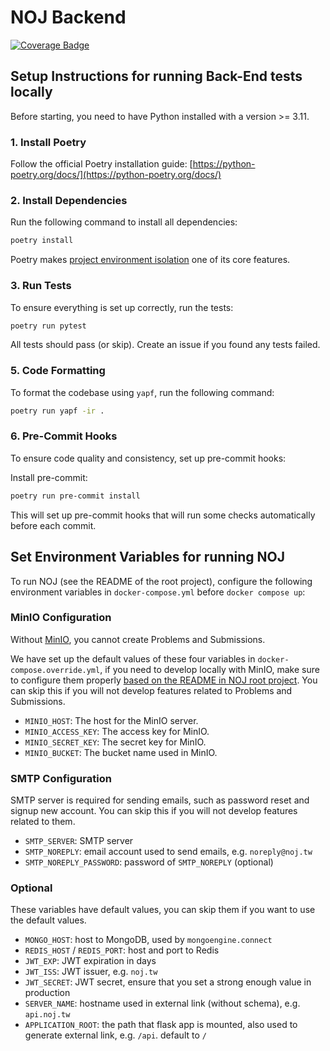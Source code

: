# NOJ Backend

[![Coverage Badge](https://normal-oj.github.io/Back-End/coverage.svg)](https://normal-oj.github.io/Back-End/index.html)

## Setup Instructions for running Back-End tests locally

Before starting, you need to have Python installed with a version >= 3.11.

### 1. Install Poetry

Follow the official Poetry installation guide: [https://python-poetry.org/docs/](https://python-poetry.org/docs/)

### 2. Install Dependencies

Run the following command to install all dependencies:
```bash
poetry install
```

Poetry makes [project environment isolation](https://python-poetry.org/docs/managing-environments/) one of its core features.

### 3. Run Tests

To ensure everything is set up correctly, run the tests:
```bash
poetry run pytest
```
All tests should pass (or skip). Create an issue if you found any tests failed.

### 5. Code Formatting

To format the codebase using `yapf`, run the following command:
```bash
poetry run yapf -ir .
```

### 6. Pre-Commit Hooks

To ensure code quality and consistency, set up pre-commit hooks:

Install pre-commit:
```bash
poetry run pre-commit install
```

This will set up pre-commit hooks that will run some checks automatically before each commit.

## Set Environment Variables for running NOJ

To run NOJ (see the README of the root project), configure the following environment variables in `docker-compose.yml` before `docker compose up`:

### MinIO Configuration

Without [MinIO](https://min.io/), you cannot create Problems and Submissions.

We have set up the default values of these four variables in `docker-compose.override.yml`, if you need to develop locally with MinIO, make sure to configure them properly [based on the README in NOJ root project](https://github.com/Normal-OJ/Normal-OJ/blob/master/README.md#setup-minio). You can skip this if you will not develop features related to Problems and Submissions.

- `MINIO_HOST`: The host for the MinIO server.
- `MINIO_ACCESS_KEY`: The access key for MinIO.
- `MINIO_SECRET_KEY`: The secret key for MinIO.
- `MINIO_BUCKET`: The bucket name used in MinIO.

### SMTP Configuration

SMTP server is required for sending emails, such as password reset and signup new account. You can skip this if you will not develop features related to them.

- `SMTP_SERVER`: SMTP server
- `SMTP_NOREPLY`: email account used to send emails, e.g. `noreply@noj.tw`
- `SMTP_NOREPLY_PASSWORD`: password of `SMTP_NOREPLY` (optional)

### Optional

These variables have default values, you can skip them if you want to use the default values.

- `MONGO_HOST`: host to MongoDB, used by `mongoengine.connect`
- `REDIS_HOST` / `REDIS_PORT`: host and port to Redis
- `JWT_EXP`: JWT expiration in days
- `JWT_ISS`: JWT issuer, e.g. `noj.tw`
- `JWT_SECRET`: JWT secret, ensure that you set a strong enough value in production
- `SERVER_NAME`: hostname used in external link (without schema), e.g. `api.noj.tw`
- `APPLICATION_ROOT`: the path that flask app is mounted, also used to generate external link, e.g. `/api`. default to `/`
